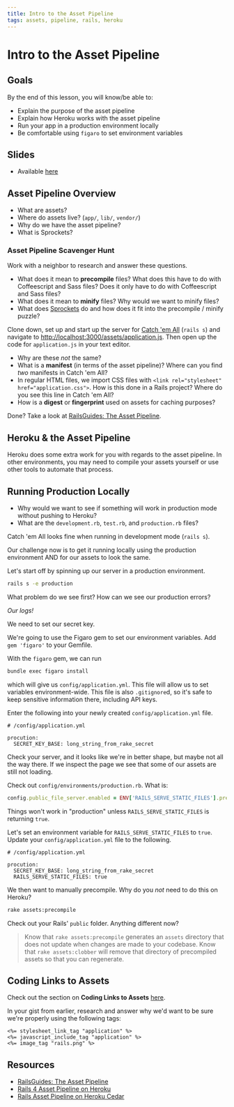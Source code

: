 ```yaml
---
title: Intro to the Asset Pipeline
tags: assets, pipeline, rails, heroku
---
```


# Intro to the Asset Pipeline

## Goals

By the end of this lesson, you will know/be able to:

* Explain the purpose of the asset pipeline
* Explain how Heroku works with the asset pipeline
* Run your app in a production environment locally
* Be comfortable using `figaro` to set environment variables

## Slides

* Available [here](../slides/asset_pipeline_plus_heroku/asset_pipeline)

<!-- * Find the slides [here](https://www.dropbox.com/s/910ifbqmy22l7ua/intro-asset-pipeline.pdf?dl=0)! -->

## Asset Pipeline Overview

* What are assets?
* Where do assets live? (`app/`, `lib/`, `vendor/`)
* Why do we have the asset pipeline?
* What is Sprockets?

### Asset Pipeline Scavenger Hunt

Work with a neighbor to research and answer these questions.

* What does it mean to **precompile** files? What does this have to do with Coffeescript and Sass files? Does it only have to do with Coffeescript and Sass files?
* What does it mean to **minify** files? Why would we want to minify files?
* What does [Sprockets](https://github.com/rails/sprockets) do and how does it fit into the precompile / minify puzzle?

Clone down, set up and start up the server for [Catch 'em All](https://github.com/turingschool-examples/rails_asset_pipeline_scavenger_hunt) (`rails s`) and navigate to [http://localhost:3000/assets/application.js](http://localhost:3000/assets/application.js). Then open up the code for `application.js` in your text editor.

* Why are these *not* the same?
* What is a **manifest** (in terms of the asset pipeline)? Where can you find *two* manifests in Catch 'em All?
* In regular HTML files, we import CSS files with `<link rel="stylesheet" href="application.css">`. How is this done in a Rails project? Where do you see this line in Catch 'em All?
* How is a **digest** or **fingerprint** used on assets for caching purposes?

Done? Take a look at [RailsGuides: The Asset Pipeline](http://guides.rubyonrails.org/asset_pipeline.html).

## Heroku & the Asset Pipeline

Heroku does some extra work for you with regards to the asset pipeline. In other environments, you may need to compile your assets yourself or use other tools to automate that process.

## Running Production Locally

* Why would we want to see if something will work in production mode without pushing to Heroku?
* What are the `development.rb`, `test.rb`, and `production.rb` files?

Catch 'em All looks fine when running in development mode (`rails s`).

Our challenge now is to get it running locally using the production environment AND for our assets to look the same.

Let's start off by spinning up our server in a production environment.

```bash
rails s -e production
```

What problem do we see first? How can we see our production errors?

_Our logs!_

We need to set our secret key.

We're going to use the Figaro gem to set our environment variables. Add `gem 'figaro'` to your Gemfile.

With the `figaro` gem, we can run

```bash
bundle exec figaro install
```

which will give us `config/application.yml`. This file will allow us to set variables environment-wide. This file is also `.gitignore`d, so it's safe to keep sensitive information there, including API keys.

Enter the following into your newly created `config/application.yml` file.

```
# /config/application.yml

procution:
  SECRET_KEY_BASE: long_string_from_rake_secret
```

Check your server, and it looks like we're in better shape, but maybe not all the way there. If we inspect the page we see that some of our assets are still not loading.

Check out `config/environments/production.rb`. What is:

```ruby
config.public_file_server.enabled = ENV['RAILS_SERVE_STATIC_FILES'].present?
```

Things won't work in "production" unless `RAILS_SERVE_STATIC_FILES` is returning `true`.

Let's set an environment variable for `RAILS_SERVE_STATIC_FILES` to `true`. Update your `config/application.yml` file to the following.

```
# /config/application.yml

procution:
  SECRET_KEY_BASE: long_string_from_rake_secret
  RAILS_SERVE_STATIC_FILES: true
```

We then want to manually precompile. Why do you *not* need to do this on Heroku?

```bash
rake assets:precompile
```

Check out your Rails' `public` folder. Anything different now?

> Know that `rake assets:precompile` generates an `assets` directory that does not update when changes are made to your codebase. Know that `rake assets:clobber` will remove that directory of precompiled assets so that you can regenerate.

## Coding Links to Assets

Check out the section on **Coding Links to Assets** [here](http://guides.rubyonrails.org/asset_pipeline.html#coding-links-to-assets).

In your gist from earlier, research and answer why we'd want to be sure we're properly using the following tags:

```
<%= stylesheet_link_tag "application" %>
<%= javascript_include_tag "application" %>
<%= image_tag "rails.png" %>
```

## Resources

* [RailsGuides: The Asset Pipeline](http://guides.rubyonrails.org/asset_pipeline.html)
* [Rails 4 Asset Pipeline on Heroku](https://devcenter.heroku.com/articles/rails-4-asset-pipeline)
* [Rails Asset Pipeline on Heroku Cedar](https://devcenter.heroku.com/articles/rails-asset-pipeline)
